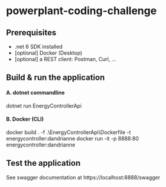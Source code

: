 # powerplant-coding-challenge

## Prerequisites
- .net 6 SDK installed
- [optional] Docker (Desktop)
- [optional] a REST client: Postman, Curl, ...

## Build & run the application

#### A. dotnet commandline
dotnet run EnergyControllerApi

#### B. Docker (CLI)
docker build . -f .\EnergyControllerApi\Dockerfile -t energycontroller:dandrianne
docker run -it -p 8888:80 energycontroller:dandrianne

## Test the application
See swagger documentation at https://localhost:8888/swagger
